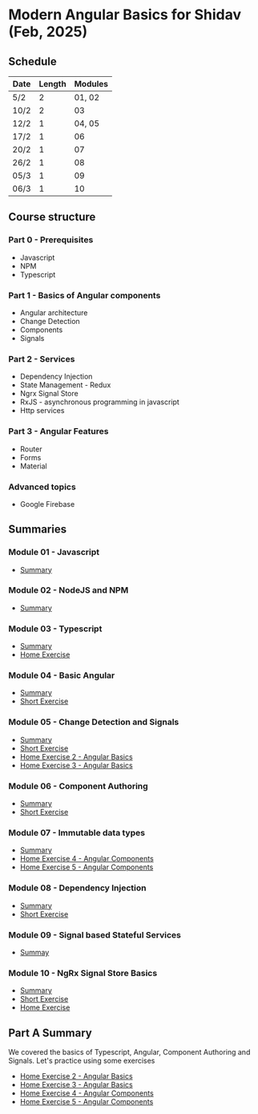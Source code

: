 # Modern Angular Basics for Shidav (Feb, 2025)

## Schedule

| Date | Length | Modules | 
| ---- | ------ | ------- |
| 5/2  |    2   | 01, 02  |
| 10/2 |    2   | 03      |
| 12/2 |    1   | 04, 05  |
| 17/2 |    1   | 06      |
| 20/2 |    1   | 07      |
| 26/2 |    1   | 08      |
| 05/3 |    1   | 09      |
| 06/3 |    1   | 10      |

## Course structure

### Part 0 - Prerequisites 
  - Javascript
  - NPM
  - Typescript

### Part 1 - Basics of Angular components
- Angular architecture
- Change Detection
- Components
- Signals

### Part 2 - Services
- Dependency Injection
- State Management - Redux
- Ngrx Signal Store
- RxJS - asynchronous programming in javascript
- Http services

### Part 3 - Angular Features
- Router
- Forms
- Material

### Advanced topics
- Google Firebase


## Summaries

### Module 01 - Javascript
* [Summary](./module%2001%20-%20javascript/README.md)
  
### Module 02 - NodeJS and NPM
* [Summary](./module%2002%20-%20nodejs/README.md)

### Module 03 - Typescript
* [Summary](./module%2003%20-%20typescript/README.md)
* [Home Exercise](https://github.com/kobi-hari-courses/modern-angular-exercises/tree/main/ex01-typescript)

### Module 04 - Basic Angular
* [Summary](./module%2004%20-%20hello%20angular/README.md)
* [Short Exercise](./module%2004%20-%20hello%20angular/exercises/README.md)

### Module 05 - Change Detection and Signals
* [Summary](./module%2005%20-%20signals%20and%20change%20detection/README.md)
* [Short Exercise](./module%2005%20-%20signals%20and%20change%20detection/exercises/README.md)
* [Home Exercise 2 - Angular Basics](https://github.com/kobi-hari-courses/modern-angular-exercises/blob/main/ex02-angular-basics)
* [Home Exercise 3 - Angular Basics](https://github.com/kobi-hari-courses/modern-angular-exercises/tree/main/ex03-angular-basics)

### Module 06 - Component Authoring
* [Summary](./module%2006%20-%20component%20authoring/README.md)
* [Short Exercise](./module%2006%20-%20component%20authoring/exercises/README.md)

### Module 07 - Immutable data types
* [Summary](./module%2007%20-%20immutable%20data/README.md)
* [Home Exercise 4 - Angular Components](https://github.com/kobi-hari-courses/modern-angular-exercises/tree/main/ex04-angular-components)
* [Home Exercise 5 - Angular Components](https://github.com/kobi-hari-courses/modern-angular-exercises/tree/main/ex05-angular-components)

### Module 08 - Dependency Injection
* [Summary](./module%2008%20-%20introduction%20to%20DI/README.md)
* [Short Exercise](./module%2008%20-%20introduction%20to%20DI/exercises/README.md)

### Module 09 - Signal based Stateful Services
* [Summay](./module%2009%20-%20stateful%20services/README.md)

### Module 10 - NgRx Signal Store Basics
* [Summary](./module%2010%20-%20ngrx%20signals/README.md)
* [Short Exercise](./module%2010%20-%20ngrx%20signals/exercises/README.md)
* [Home Exercise](https://github.com/kobi-hari-courses/modern-angular-exercises/tree/main/ex06-ngrx-signals)


## Part A Summary
We covered the basics of Typescript, Angular, Component Authoring and Signals. Let's practice using some exercises

* [Home Exercise 2 - Angular Basics](https://github.com/kobi-hari-courses/modern-angular-exercises/blob/main/ex02-angular-basics)
* [Home Exercise 3 - Angular Basics](https://github.com/kobi-hari-courses/modern-angular-exercises/tree/main/ex03-angular-basics)
* [Home Exercise 4 - Angular Components](https://github.com/kobi-hari-courses/modern-angular-exercises/tree/main/ex04-angular-components)
* [Home Exercise 5 - Angular Components](https://github.com/kobi-hari-courses/modern-angular-exercises/tree/main/ex05-angular-components)

